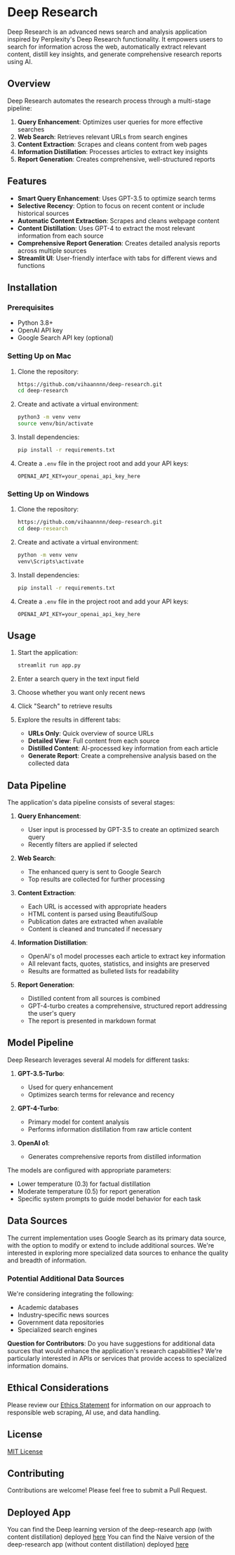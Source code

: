 # Deep Research

Deep Research is an advanced news search and analysis application inspired by Perplexity's Deep Research functionality. It empowers users to search for information across the web, automatically extract relevant content, distill key insights, and generate comprehensive research reports using AI.

## Overview

Deep Research automates the research process through a multi-stage pipeline:

1. **Query Enhancement**: Optimizes user queries for more effective searches
2. **Web Search**: Retrieves relevant URLs from search engines
3. **Content Extraction**: Scrapes and cleans content from web pages
4. **Information Distillation**: Processes articles to extract key insights
5. **Report Generation**: Creates comprehensive, well-structured reports

## Features

- **Smart Query Enhancement**: Uses GPT-3.5 to optimize search terms
- **Selective Recency**: Option to focus on recent content or include historical sources
- **Automatic Content Extraction**: Scrapes and cleans webpage content
- **Content Distillation**: Uses GPT-4 to extract the most relevant information from each source
- **Comprehensive Report Generation**: Creates detailed analysis reports across multiple sources
- **Streamlit UI**: User-friendly interface with tabs for different views and functions

## Installation

### Prerequisites

- Python 3.8+
- OpenAI API key
- Google Search API key (optional)

### Setting Up on Mac

1. Clone the repository:
   ```bash
   https://github.com/vihaannnn/deep-research.git
   cd deep-research
   ```

2. Create and activate a virtual environment:
   ```bash
   python3 -m venv venv
   source venv/bin/activate
   ```

3. Install dependencies:
   ```bash
   pip install -r requirements.txt
   ```

4. Create a `.env` file in the project root and add your API keys:
   ```
   OPENAI_API_KEY=your_openai_api_key_here
   ```

### Setting Up on Windows

1. Clone the repository:
   ```cmd
   https://github.com/vihaannnn/deep-research.git
   cd deep-research
   ```

2. Create and activate a virtual environment:
   ```cmd
   python -m venv venv
   venv\Scripts\activate
   ```

3. Install dependencies:
   ```cmd
   pip install -r requirements.txt
   ```

4. Create a `.env` file in the project root and add your API keys:
   ```
   OPENAI_API_KEY=your_openai_api_key_here
   ```

## Usage

1. Start the application:
   ```bash
   streamlit run app.py
   ```

2. Enter a search query in the text input field
3. Choose whether you want only recent news
4. Click "Search" to retrieve results
5. Explore the results in different tabs:
   - **URLs Only**: Quick overview of source URLs
   - **Detailed View**: Full content from each source
   - **Distilled Content**: AI-processed key information from each article
   - **Generate Report**: Create a comprehensive analysis based on the collected data

## Data Pipeline

The application's data pipeline consists of several stages:

1. **Query Enhancement**:
   - User input is processed by GPT-3.5 to create an optimized search query
   - Recently filters are applied if selected

2. **Web Search**:
   - The enhanced query is sent to Google Search
   - Top results are collected for further processing

3. **Content Extraction**:
   - Each URL is accessed with appropriate headers
   - HTML content is parsed using BeautifulSoup
   - Publication dates are extracted when available
   - Content is cleaned and truncated if necessary

4. **Information Distillation**:
   - OpenAI's o1 model processes each article to extract key information
   - All relevant facts, quotes, statistics, and insights are preserved
   - Results are formatted as bulleted lists for readability

5. **Report Generation**:
   - Distilled content from all sources is combined
   - GPT-4-turbo creates a comprehensive, structured report addressing the user's query
   - The report is presented in markdown format

## Model Pipeline

Deep Research leverages several AI models for different tasks:

1. **GPT-3.5-Turbo**:
   - Used for query enhancement
   - Optimizes search terms for relevance and recency

2. **GPT-4-Turbo**:
   - Primary model for content analysis
   - Performs information distillation from raw article content

3. **OpenAI o1**:
   - Generates comprehensive reports from distilled information

The models are configured with appropriate parameters:
- Lower temperature (0.3) for factual distillation
- Moderate temperature (0.5) for report generation
- Specific system prompts to guide model behavior for each task

## Data Sources

The current implementation uses Google Search as its primary data source, with the option to modify or extend to include additional sources. We're interested in exploring more specialized data sources to enhance the quality and breadth of information.

### Potential Additional Data Sources

We're considering integrating the following:
- Academic databases
- Industry-specific news sources
- Government data repositories
- Specialized search engines

**Question for Contributors**: Do you have suggestions for additional data sources that would enhance the application's research capabilities? We're particularly interested in APIs or services that provide access to specialized information domains.

## Ethical Considerations

Please review our [Ethics Statement](ETHICS.md) for information on our approach to responsible web scraping, AI use, and data handling.

## License

[MIT License](LICENSE)

## Contributing

Contributions are welcome! Please feel free to submit a Pull Request.

## Deployed App

You can find the Deep learning version of the deep-research app (with content distillation) deployed [here](https://deep-research-cyydabns6j5atynhqxetsk.streamlit.app/)
You can find the Naive version of the deep-research app (without content distillation) deployed [here](https://deep-research-naive-develop.streamlit.app/)